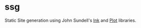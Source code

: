 # ssg

Static Site generation using John Sundell's [Ink](https://github.com/JohnSundell/Ink) and [Plot](https://github.com/JohnSundell/Plot) libraries.
